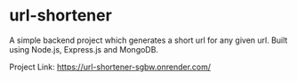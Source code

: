 # url-shortener
A simple backend project which generates a short url for any given url. Built using Node.js, Express.js and MongoDB.

Project Link: https://url-shortener-sgbw.onrender.com/
